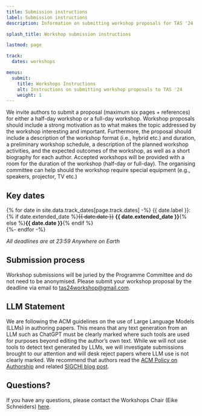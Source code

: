 ```yaml
---
title: Submission instructions
label: Submission instructions
description: Information on submitting workshop proposals for TAS '24

splash_title: Workshop submission instructions

lastmod: page

track:
  dates: workshops

menus:
  submit:
    title: Workshops Instructions
    alt: Instructions on submitting workshop proposals to TAS '24
    weight: 1
---
```


We invite authors to submit a proposal (maximum six pages + references) for either a half-day workshop or a full-day workshop. Workshop proposals should include a strong motivation as to what makes the topic addressed by the workshop interesting and important. Furthermore, the proposal should include a description of the workshop format (i.e., hybrid etc.) and duration, a preliminary workshop schedule, a description of the planned workshop activities, and the expected outcomes of the workshop, as well as a short biography for each author. Accepted workshops will be provided with a room for the duration of the workshop (half-day or full-day). The organising committee can help should the workshop require special equipment (e.g., speakers, projector, TV etc.)

## Key dates

{% for date in site.data.track_dates[page.track.dates] -%}
{{ date.label }}: {% if date.extended_date %}<strike>{{ date.date }}</strike> <strong>{{ date.extended_date }}</strong>{% else %}<strong>{{ date.date }}</strong>{% endif %}<br>
{%- endfor -%}

<em class="small">All deadlines are at 23:59 Anywhere on Earth</em>

## Submission process

Workshop submissions will be juried by the Programme Committee  and do not need to be anonymised. Please submit your workshop proposal by the deadline via email to [tas24workshop@gmail.com](mailto:tas24workshop@gmail.com).


## LLM Statement
We are following the ACM guidelines on the use of Large Language Models (LLMs) in authoring papers. This means that any text generation from an LLM such as ChatGPT must be clearly marked where such tools are used for purposes beyond editing the author’s own text. While we will not use tools to detect text generated by LLMs, we will investigate submissions brought to our attention and will desk reject papers where LLM use is not clearly marked. We recommend that authors read the [ACM Policy on Authorship](https://www.acm.org/publications/policies/new-acm-policy-on-authorship) and related [SIGCHI blog post](https://medium.com/sigchi/acm-publications-policy-guidance-for-sigchi-venues-87332173aad1).


## Questions?
If you have any questions, please contact the Workshops Chair (Eike Schneiders) [here](mailto:tas24workshop@gmail.com).




